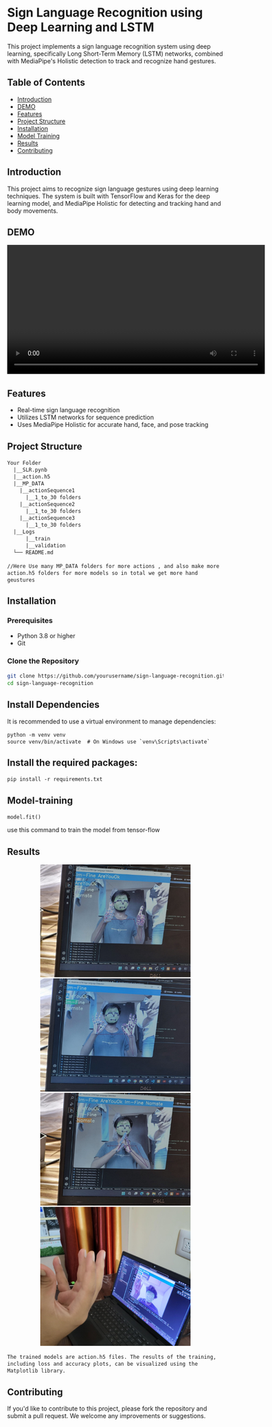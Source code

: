 # Sign Language Recognition using Deep Learning and LSTM

This project implements a sign language recognition system using deep learning, specifically Long Short-Term Memory (LSTM) networks, combined with MediaPipe's Holistic detection to track and recognize hand gestures.

## Table of Contents
- [Introduction](#introduction)
- [DEMO](#DEMO)
- [Features](#features)
- [Project Structure](#project-structure)
- [Installation](#installation)
- [Model Training](#model-training)
- [Results](#results)
- [Contributing](#contributing)

## Introduction

This project aims to recognize sign language gestures using deep learning techniques. The system is built with TensorFlow and Keras for the deep learning model, and MediaPipe Holistic for detecting and tracking hand and body movements.

## DEMO

<video width="600" controls>
  <source src="SLR-reults/vedio.mp4" type="video/mp4">
  Your browser does not support the video tag.
</video>

## Features

- Real-time sign language recognition
- Utilizes LSTM networks for sequence prediction
- Uses MediaPipe Holistic for accurate hand, face, and pose tracking

## Project Structure

```plaintext
Your Folder
  |__SLR.pynb
  |__action.h5
  |__MP_DATA
    |__actionSequence1
      |__1_to_30 folders
    |__actionSequence2
      |__1_to_30 folders
    |__actionSequence3
      |__1_to_30 folders
  |__Logs
      |__train
      |__validation
  └── README.md

//Here Use many MP_DATA folders for more actions , and also make more action.h5 folders for more models so in total we get more hand geustures
```
## Installation

### Prerequisites

- Python 3.8 or higher
- Git

### Clone the Repository

```bash
git clone https://github.com/yourusername/sign-language-recognition.git
cd sign-language-recognition
```

## Install Dependencies
It is recommended to use a virtual environment to manage dependencies:

```
python -m venv venv
source venv/bin/activate  # On Windows use `venv\Scripts\activate`
```
## Install the required packages:
```
pip install -r requirements.txt

```
## Model-training
```
model.fit()
```
use this command to train the model from tensor-flow 

## Results 

<p align="center">
  <img src="SLR-reults/are-you-ok.jpg" alt="Alt Text" width="350"/>
   <img src="SLR-reults/im-fine.jpg" alt="Alt Text" width="350"/>
   <img src="SLR-reults/namste.jpg" alt="Alt Text" width="350"/>
   <img src="SLR-reults/good-Morning.jpg" alt="Alt Text" width="350"/>
</p>

```
The trained models are action.h5 files. The results of the training, including loss and accuracy plots, can be visualized using the Matplotlib library.
```

## Contributing

If you'd like to contribute to this project, please fork the repository and submit a pull request. We welcome any improvements or suggestions.



